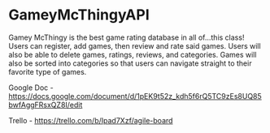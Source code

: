 # GameyMcThingyAPI

Gamey McThingy is the best game rating database in all of...this class!
Users can register, add games, then review and rate said games. Users will also be able to delete games, ratings, reviews, and categories.
Games will also be sorted into categories so that users can navigate straight to their favorite type of games.



Google Doc - 
https://docs.google.com/document/d/1pEK9t52z_kdh5f6rQ5TC9zEs8UQ85bwfAggFRsxQZ8I/edit

Trello - 
https://trello.com/b/Ipad7Xzf/agile-board
